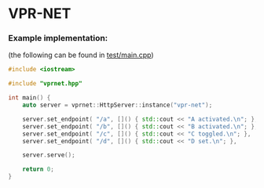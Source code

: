 # VPR-NET

### Example implementation:
(the following can be found in [test/main.cpp](#test/main.cpp))
```cpp
#include <iostream>

#include "vprnet.hpp"

int main() {
    auto server = vprnet::HttpServer::instance("vpr-net");

    server.set_endpoint( "/a", []() { std::cout << "A activated.\n"; }, vprnet::types::button);
    server.set_endpoint( "/b", []() { std::cout << "B activated.\n"; }, vprnet::types::button);
    server.set_endpoint( "/c", []() { std::cout << "C toggled.\n"; },   vprnet::types::toggle);
    server.set_endpoint( "/d", []() { std::cout << "D set.\n"; },       vprnet::types::field);

    server.serve();

    return 0;
}
```
